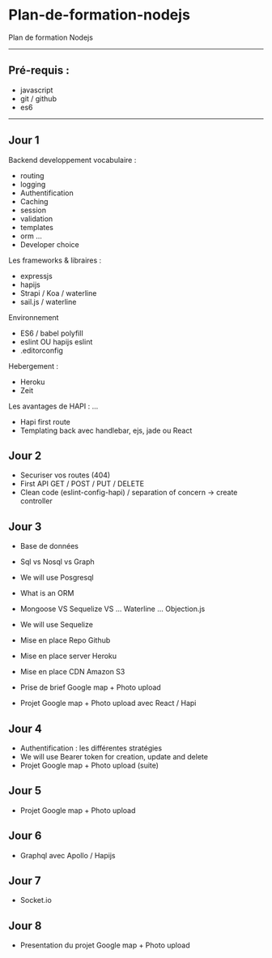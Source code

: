 # Plan-de-formation-nodejs

Plan de formation Nodejs

---

## Pré-requis :

- javascript
- git / github
- es6

---

## Jour 1

Backend developpement vocabulaire :
- routing
- logging
- Authentification
- Caching
- session
- validation
- templates
- orm
...
- Developer choice

Les frameworks & libraires :
- expressjs
- hapijs
- Strapi / Koa / waterline
- sail.js / waterline

Environnement
- ES6 / babel polyfill
- eslint OU hapijs eslint
- .editorconfig

Hebergement :
- Heroku
- Zeit

Les avantages de HAPI :
...

- Hapi first route
- Templating back avec handlebar, ejs, jade ou React

## Jour 2

- Securiser vos routes (404)
- First API GET / POST / PUT / DELETE
- Clean code (eslint-config-hapi) / separation of concern -> create controller

## Jour 3

- Base de données
- Sql vs Nosql vs Graph
- We will use Posgresql

- What is an ORM
- Mongoose VS Sequelize VS ... Waterline ... Objection.js
- We will use Sequelize

- Mise en place Repo Github
- Mise en place server Heroku
- Mise en place CDN Amazon S3

- Prise de brief Google map + Photo upload
- Projet Google map + Photo upload avec React / Hapi

## Jour 4

- Authentification : les différentes stratégies
- We will use Bearer token for creation, update and delete
- Projet Google map + Photo upload (suite)

## Jour 5

- Projet Google map + Photo upload

## Jour 6

- Graphql avec Apollo / Hapijs

## Jour 7

- Socket.io

## Jour 8

- Presentation du projet Google map + Photo upload
